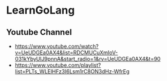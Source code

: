 # LearnGoLang

## Youtube Channel
- https://www.youtube.com/watch?v=UeUDGEa0AX4&list=RDCMUCuXmIoV-031kYbyUlJ9pnnA&start_radio=1&rv=UeUDGEa0AX4&t=90
- https://www.youtube.com/playlist?list=PLTs_WLElHFz3I6Lsm1rC8ON3dHz-WfrEg

